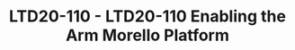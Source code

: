 ---
categories:
- ltd20
description: Arm has announced plans for a CHERI project to enable experimentation
  with a new Arm prototype security architecture. This presentation discusses how
  Arm will work with Linaro to provide software stacks to support planned development
  platforms. We provide a brief introduction to the scope and timelines for the work
  and discuss why the approach differs from the usual upstream mentality.
image:
  featured: 'true'
  path: https://static.linaro.org/connect/ltd20/images/LTD20-110.png
session_id: LTD20-110
session_room: Linaro Tech Days Track 1
session_slot:
  end_time: 2020-03-24 12:25
  start_time: 2020-03-24 12:00
session_speakers:
- speaker_bio: I\'m the Technology Manager for Platforms Software in Arm’s Open Source
    engineering group. We assemble a range of open source software stacks, targeting
    virtual platforms and Arm test chips for different market segments and applications.
    These are designed to help enable customer projects and the software ecosystem.<br><br>Previously
    I worked for many years in Arm\'s Application engineering group.
  speaker_company: Arm
  speaker_image: http://avatars.sched.co/3/01/7249983/avatar.jpg.320x320px.jpg?bf9
  speaker_name: Mark Nicholson
  speaker_position: 'Senior Technology Manager : Arm OSS'
  speaker_role: speaker
session_track: Security
tag: session
tags: Security
title: LTD20-110 - LTD20-110 Enabling the Arm Morello Platform
---